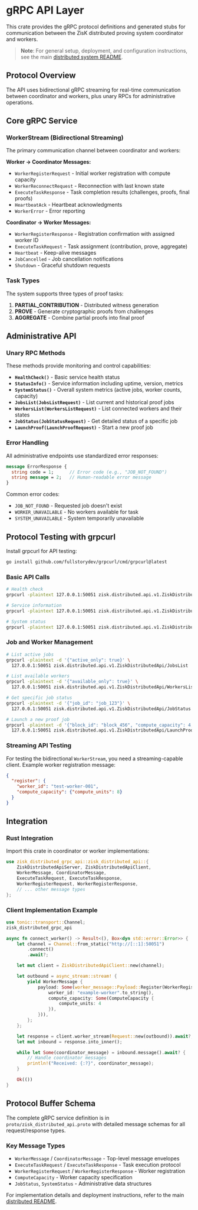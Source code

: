 # gRPC API Layer

This crate provides the gRPC protocol definitions and generated stubs for communication between the ZisK distributed proving system coordinator and workers.

> **Note**: For general setup, deployment, and configuration instructions, see the main [distributed system README](../../README.md).

## Protocol Overview

The API uses bidirectional gRPC streaming for real-time communication between coordinator and workers, plus unary RPCs for administrative operations.

## Core gRPC Service

### WorkerStream (Bidirectional Streaming)

The primary communication channel between coordinator and workers:

**Worker → Coordinator Messages:**
- `WorkerRegisterRequest` - Initial worker registration with compute capacity
- `WorkerReconnectRequest` - Reconnection with last known state
- `ExecuteTaskResponse` - Task completion results (challenges, proofs, final proofs)
- `HeartbeatAck` - Heartbeat acknowledgments
- `WorkerError` - Error reporting

**Coordinator → Worker Messages:**
- `WorkerRegisterResponse` - Registration confirmation with assigned worker ID
- `ExecuteTaskRequest` - Task assignment (contribution, prove, aggregate)
- `Heartbeat` - Keep-alive messages
- `JobCancelled` - Job cancellation notifications
- `Shutdown` - Graceful shutdown requests

### Task Types

The system supports three types of proof tasks:

1. **PARTIAL_CONTRIBUTION** - Distributed witness generation
2. **PROVE** - Generate cryptographic proofs from challenges
3. **AGGREGATE** - Combine partial proofs into final proof

## Administrative API

### Unary RPC Methods

These methods provide monitoring and control capabilities:

- **`HealthCheck()`** - Basic service health status
- **`StatusInfo()`** - Service information including uptime, version, metrics
- **`SystemStatus()`** - Overall system metrics (active jobs, worker counts, capacity)
- **`JobsList(JobsListRequest)`** - List current and historical proof jobs
- **`WorkersList(WorkersListRequest)`** - List connected workers and their states
- **`JobStatus(JobStatusRequest)`** - Get detailed status of a specific job
- **`LaunchProof(LaunchProofRequest)`** - Start a new proof job

### Error Handling

All administrative endpoints use standardized error responses:

```proto
message ErrorResponse {
  string code = 1;      // Error code (e.g., "JOB_NOT_FOUND")
  string message = 2;   // Human-readable error message
}
```

Common error codes:
- `JOB_NOT_FOUND` - Requested job doesn't exist
- `WORKER_UNAVAILABLE` - No workers available for task
- `SYSTEM_UNAVAILABLE` - System temporarily unavailable

## Protocol Testing with grpcurl

Install grpcurl for API testing:
```bash
go install github.com/fullstorydev/grpcurl/cmd/grpcurl@latest
```

### Basic API Calls

```bash
# Health check
grpcurl -plaintext 127.0.0.1:50051 zisk.distributed.api.v1.ZiskDistributedApi/HealthCheck

# Service information
grpcurl -plaintext 127.0.0.1:50051 zisk.distributed.api.v1.ZiskDistributedApi/StatusInfo

# System status
grpcurl -plaintext 127.0.0.1:50051 zisk.distributed.api.v1.ZiskDistributedApi/SystemStatus
```

### Job and Worker Management

```bash
# List active jobs
grpcurl -plaintext -d '{"active_only": true}' \
  127.0.0.1:50051 zisk.distributed.api.v1.ZiskDistributedApi/JobsList

# List available workers
grpcurl -plaintext -d '{"available_only": true}' \
  127.0.0.1:50051 zisk.distributed.api.v1.ZiskDistributedApi/WorkersList

# Get specific job status
grpcurl -plaintext -d '{"job_id": "job_123"}' \
  127.0.0.1:50051 zisk.distributed.api.v1.ZiskDistributedApi/JobStatus

# Launch a new proof job
grpcurl -plaintext -d '{"block_id": "block_456", "compute_capacity": 4, "input_path": "/path/to/input"}' \
  127.0.0.1:50051 zisk.distributed.api.v1.ZiskDistributedApi/LaunchProof
```

### Streaming API Testing

For testing the bidirectional `WorkerStream`, you need a streaming-capable client. Example worker registration message:

```json
{
  "register": {
    "worker_id": "test-worker-001",
    "compute_capacity": {"compute_units": 8}
  }
}
```

## Integration

### Rust Integration

Import this crate in coordinator or worker implementations:

```rust
use zisk_distributed_grpc_api::zisk_distributed_api::{
    ZiskDistributedApiServer, ZiskDistributedApiClient,
    WorkerMessage, CoordinatorMessage,
    ExecuteTaskRequest, ExecuteTaskResponse,
    WorkerRegisterRequest, WorkerRegisterResponse,
    // ... other message types
};
```

### Client Implementation Example

```rust
use tonic::transport::Channel;
zisk_distributed_grpc_api

async fn connect_worker() -> Result<(), Box<dyn std::error::Error>> {
    let channel = Channel::from_static("http://[::1]:50051")
        .connect()
        .await?;

    let mut client = ZiskDistributedApiClient::new(channel);

    let outbound = async_stream::stream! {
        yield WorkerMessage {
            payload: Some(worker_message::Payload::Register(WorkerRegisterRequest {
                worker_id: "example-worker".to_string(),
                compute_capacity: Some(ComputeCapacity {
                    compute_units: 4
                }),
            })),
        };
    };

    let response = client.worker_stream(Request::new(outbound)).await?;
    let mut inbound = response.into_inner();

    while let Some(coordinator_message) = inbound.message().await? {
        // Handle coordinator messages
        println!("Received: {:?}", coordinator_message);
    }

    Ok(())
}
```

## Protocol Buffer Schema

The complete gRPC service definition is in `proto/zisk_distributed_api.proto` with detailed message schemas for all request/response types.

### Key Message Types

- `WorkerMessage` / `CoordinatorMessage` - Top-level message envelopes
- `ExecuteTaskRequest` / `ExecuteTaskResponse` - Task execution protocol
- `WorkerRegisterRequest` / `WorkerRegisterResponse` - Worker registration
- `ComputeCapacity` - Worker capacity specification
- `JobStatus`, `SystemStatus` - Administrative data structures

For implementation details and deployment instructions, refer to the main [distributed README](../../README.md).
